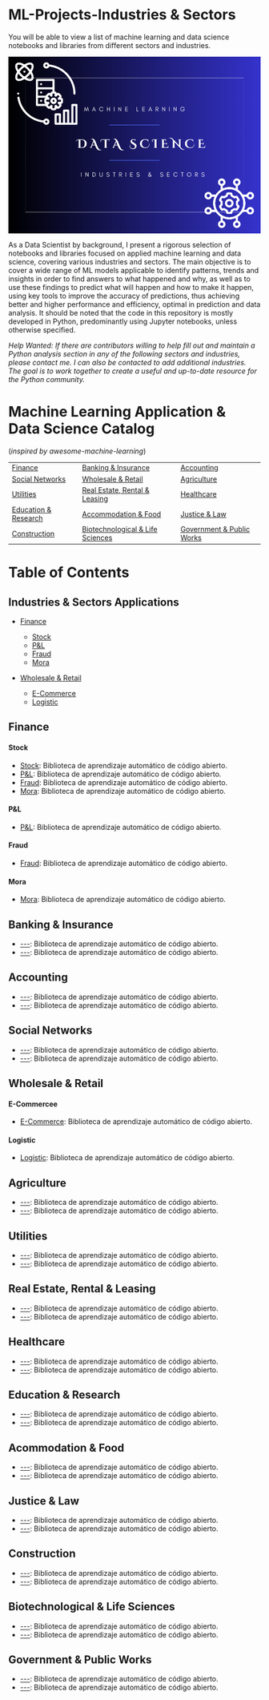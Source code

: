 # ML-Projects-Industries & Sectors
You will be able to view a list of machine learning and data science notebooks and libraries from different sectors and industries.

<img src="https://github.com/Leangonplu/ML-Projects-Industries/blob/main/ML-cover.png" alt="ML-cover" style="display: block; margin: 0 auto;">

As a Data Scientist by background, I present a rigorous selection of notebooks and libraries focused on applied machine learning and data science, covering various industries and sectors. The main objective is to cover a wide range of ML models applicable to identify patterns, trends and insights in order to find answers to what happened and why, as well as to use these findings to predict what will happen and how to make it happen, using key tools to improve the accuracy of predictions, thus achieving better and higher performance and efficiency, optimal in prediction and data analysis. It should be noted that the code in this repository is mostly developed in Python, predominantly using Jupyter notebooks, unless otherwise specified. 

*Help Wanted: If there are contributors willing to help fill out and maintain a Python analysis section in any of the following sectors and industries, please contact me. I can also be contacted to add additional industries. The goal is to work together to create a useful and up-to-date resource for the Python community.*


# Machine Learning Application & Data Science Catalog
(*inspired by awesome-machine-learning*)


|         |         |         |
| ------- | ------- | ------- |
| [Finance](https://github.com/josephmisiti/awesome-machine-learning) | [Banking & Insurance](https://github.com/josephmisiti/awesome-machine-learning) | [Accounting](https://github.com/josephmisiti/awesome-machine-learning) |
| [Social Networks](https://github.com/josephmisiti/awesome-machine-learning) | [Wholesale & Retail](https://github.com/josephmisiti/awesome-machine-learning) | [Agriculture](https://github.com/josephmisiti/awesome-machine-learning) |
| [Utilities](https://github.com/josephmisiti/awesome-machine-learning) | [Real Estate, Rental & Leasing](https://github.com/josephmisiti/awesome-machine-learning) | [Healthcare](https://github.com/josephmisiti/awesome-machine-learning) |
| [Education & Research](https://github.com/josephmisiti/awesome-machine-learning) | [Accommodation & Food](https://github.com/josephmisiti/awesome-machine-learning) | [Justice & Law](https://github.com/josephmisiti/awesome-machine-learning) |
| [Construction](https://github.com/josephmisiti/awesome-machine-learning) | [Biotechnological & Life Sciences](https://github.com/josephmisiti/awesome-machine-learning) | [Government & Public Works](https://github.com/josephmisiti/awesome-machine-learning) |


# Table of Contents

## Industries & Sectors Applications

- [Finance](https://www.tensorflow.org/)
  - [Stock](https://pytorch.org/)
  - [P&L](https://keras.io/)
  - [Fraud](https://keras.io/)
  - [Mora](https://keras.io/)

- [Wholesale & Retail](https://www.tensorflow.org/)
  - [E-Commerce](https://pytorch.org/)
  - [Logistic](https://keras.io/)
 

## Finance
#### Stock
- [Stock](https://www.tensorflow.org/): Biblioteca de aprendizaje automático de código abierto.
- [P&L](https://pytorch.org/): Biblioteca de aprendizaje automático de código abierto.
- [Fraud](https://pytorch.org/): Biblioteca de aprendizaje automático de código abierto.
- [Mora](https://pytorch.org/): Biblioteca de aprendizaje automático de código abierto.

#### P&L
- [P&L](https://www.tensorflow.org/): Biblioteca de aprendizaje automático de código abierto.

#### Fraud
- [Fraud](https://www.tensorflow.org/): Biblioteca de aprendizaje automático de código abierto.

#### Mora
- [Mora](https://www.tensorflow.org/): Biblioteca de aprendizaje automático de código abierto.

## Banking & Insurance

- [---](https://www.tensorflow.org/): Biblioteca de aprendizaje automático de código abierto.
- [---](https://pytorch.org/): Biblioteca de aprendizaje automático de código abierto.

## Accounting

- [---](https://www.tensorflow.org/): Biblioteca de aprendizaje automático de código abierto.
- [---](https://pytorch.org/): Biblioteca de aprendizaje automático de código abierto.

## Social Networks

- [---](https://www.tensorflow.org/): Biblioteca de aprendizaje automático de código abierto.
- [---](https://pytorch.org/): Biblioteca de aprendizaje automático de código abierto.

## Wholesale & Retail
#### E-Commercee
- [E-Commerce](https://www.tensorflow.org/): Biblioteca de aprendizaje automático de código abierto.

#### Logistic
- [Logistic](https://pytorch.org/): Biblioteca de aprendizaje automático de código abierto.

## Agriculture

- [---](https://www.tensorflow.org/): Biblioteca de aprendizaje automático de código abierto.
- [---](https://pytorch.org/): Biblioteca de aprendizaje automático de código abierto.

## Utilities

- [---](https://www.tensorflow.org/): Biblioteca de aprendizaje automático de código abierto.
- [---](https://pytorch.org/): Biblioteca de aprendizaje automático de código abierto.

## Real Estate, Rental & Leasing

- [---](https://www.tensorflow.org/): Biblioteca de aprendizaje automático de código abierto.
- [---](https://pytorch.org/): Biblioteca de aprendizaje automático de código abierto.

## Healthcare

- [---](https://www.tensorflow.org/): Biblioteca de aprendizaje automático de código abierto.
- [---](https://pytorch.org/): Biblioteca de aprendizaje automático de código abierto.

## Education & Research

- [---](https://www.tensorflow.org/): Biblioteca de aprendizaje automático de código abierto.
- [---](https://pytorch.org/): Biblioteca de aprendizaje automático de código abierto.

## Acommodation & Food

- [---](https://www.tensorflow.org/): Biblioteca de aprendizaje automático de código abierto.
- [---](https://pytorch.org/): Biblioteca de aprendizaje automático de código abierto.

## Justice & Law

- [---](https://www.tensorflow.org/): Biblioteca de aprendizaje automático de código abierto.
- [---](https://pytorch.org/): Biblioteca de aprendizaje automático de código abierto.

## Construction

- [---](https://www.tensorflow.org/): Biblioteca de aprendizaje automático de código abierto.
- [---](https://pytorch.org/): Biblioteca de aprendizaje automático de código abierto.

## Biotechnological & Life Sciences

- [---](https://www.tensorflow.org/): Biblioteca de aprendizaje automático de código abierto.
- [---](https://pytorch.org/): Biblioteca de aprendizaje automático de código abierto.

## Government & Public Works

- [---](https://www.tensorflow.org/): Biblioteca de aprendizaje automático de código abierto.
- [---](https://pytorch.org/): Biblioteca de aprendizaje automático de código abierto.
